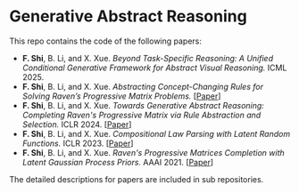 # Generative Abstract Reasoning
This repo contains the code of the following papers:
- **F. Shi**, B. Li, and X. Xue. *Beyond Task-Specific Reasoning: A Unified Conditional Generative Framework for Abstract Visual Reasoning.* ICML 2025.
- **F. Shi**, B. Li, and X. Xue. *Abstracting Concept-Changing Rules for Solving Raven’s Progressive Matrix Problems.* [[Paper](https://arxiv.org/pdf/2307.07734)]
- **F. Shi**, B. Li, and X. Xue. *Towards Generative Abstract Reasoning: Completing Raven's Progressive Matrix via Rule Abstraction and Selection.* ICLR 2024. [[Paper](https://arxiv.org/abs/2401.09966)]
- **F. Shi**, B. Li, and X. Xue. *Compositional Law Parsing with Latent Random Functions.* ICLR 2023. [[Paper](https://arxiv.org/abs/2209.09115)]
- **F. Shi**, B. Li, and X. Xue. *Raven's Progressive Matrices Completion with Latent Gaussian Process Priors.* AAAI 2021. [[Paper](https://arxiv.org/abs/2103.12045)]

The detailed descriptions for papers are included in sub repositories.
